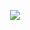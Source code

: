 <p align="center">
  <img src="https://capsule-render.vercel.app/api?type=waving&color=gradient&section=header&height=250&text=Yasurooo50%&desc=Just%20Borred%20Human&animation=fadeIn&fontAlignY=38&descAlignY=51&fontColor=ffffff"/>
</p>